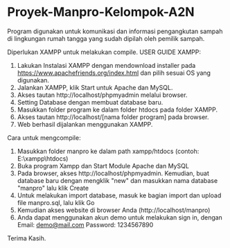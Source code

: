 # Proyek-Manpro-Kelompok-A2N

Program digunakan untuk komunikasi dan informasi pengangkutan sampah di lingkungan rumah tangga yang sudah dipilah oleh pemilik sampah.

Diperlukan XAMPP untuk melakukan compile.
USER GUIDE XAMPP:

1. Lakukan Instalasi XAMPP dengan mendownload installer pada https://www.apachefriends.org/index.html
dan pilih sesuai OS yang digunakan.
2. Jalankan XAMPP, klik Start untuk Apache dan MySQL.
3. Akses tautan http://localhost/phpmyadmin melalui browser.
4. Setting Database dengan membuat database baru.
5. Masukkan folder program ke dalam folder htdocs pada folder XAMPP.
6. Akses tautan http://localhost/[nama folder program] pada browser.
7. Web berhasil dijalankan menggunakan XAMPP.

Cara untuk mengcompile:
1. Masukkan folder manpro ke dalam path xampp/htdocs (contoh: E:\xampp\htdocs)
2. Buka program Xampp dan Start Module Apache dan MySQL
3. Pada browser, akses http://localhost/phpmyadmin. Kemudian, buat database baru dengan mengklik "new" dan masukkan nama database "manpro" lalu klik Create
4. Untuk melakukan import database, masuk ke bagian import dan upload file manpro.sql, lalu klik Go
5. Kemudian akses website di browser Anda (http://localhost/manpro)
6. Anda dapat menggunakan akun demo untuk melakukan sign in, dengan Email: demo@mail.com Password: 1234567890

Terima Kasih.
